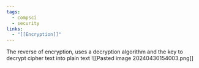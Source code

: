 ```yaml
---
tags:
  - compsci
  - security
links:
  - "[[Encryption]]"
---
```

The reverse of encryption, uses a decryption algorithm and the key to decrypt cipher text into plain text
![[Pasted image 20240430154003.png]]
